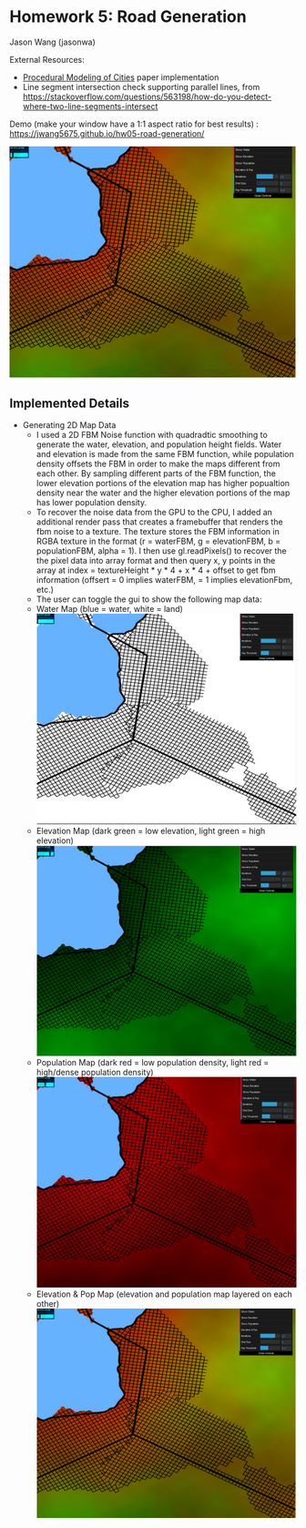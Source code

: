 # Homework 5: Road Generation

Jason Wang (jasonwa)

External Resources:
- [Procedural Modeling of Cities](proceduralCityGeneration.pdf) paper implementation 
- Line segment intersection check supporting parallel lines, from https://stackoverflow.com/questions/563198/how-do-you-detect-where-two-line-segments-intersect

Demo (make your window have a 1:1 aspect ratio for best results) : https://jwang5675.github.io/hw05-road-generation/

![](images/elepop.png)

## Implemented Details
- Generating 2D Map Data
  - I used a 2D FBM Noise function with quadradtic smoothing to generate the water, elevation, and population height fields. Water and elevation is made from the same FBM function, while population density offsets the FBM in order to make the maps different from each other. By sampling different parts of the FBM function, the lower elevation portions of the elevation map has higher popualtion density near the water and the higher elevation portions of the map has lower population density.
  - To recover the noise data from the GPU to the CPU, I added an additional render pass that creates a framebuffer that renders the fbm noise to a texture. The texture stores the FBM information in RGBA texture in the format (r = waterFBM, g = elevationFBM, b = populationFBM, alpha = 1). I then use gl.readPixels() to recover the the pixel data into array format and then query x, y points in the array at index = textureHeight * y * 4 + x * 4 + offset to get fbm information (offsert = 0 implies waterFBM, = 1 implies elevationFbm, etc.)
  -  The user can toggle the gui to show the following map data:
  - Water Map (blue = water, white = land)
![](images/water.png)
  - Elevation Map (dark green = low elevation, light green = high elevation)
![](images/height.png)
  - Population Map (dark red = low population density, light red = high/dense population density)
![](images/population.png)
  - Elevation & Pop Map (elevation and population map layered on each other)
![](images/elepop.png)
